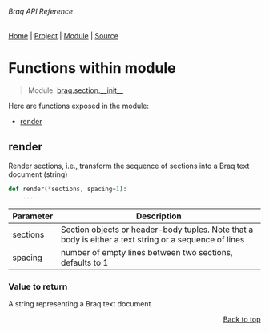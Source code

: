 ###### Braq API Reference
[Home](/docs/api/README.md) | [Project](/README.md) | [Module](/docs/api/modules/braq/section/__init__/README.md) | [Source](/braq/section/__init__.py)

# Functions within module
> Module: [braq.section.\_\_init\_\_](/docs/api/modules/braq/section/__init__/README.md)

Here are functions exposed in the module:
- [render](#render)

## render
Render sections, i.e., transform the sequence of sections
into a Braq text document (string)

```python
def render(*sections, spacing=1):
    ...
```

| Parameter | Description |
| --- | --- |
| sections | Section objects or header-body tuples. Note that a body is either a text string or a sequence of lines |
| spacing | number of empty lines between two sections, defaults to 1 |

### Value to return
A string representing a Braq text document

<p align="right"><a href="#braq-api-reference">Back to top</a></p>
